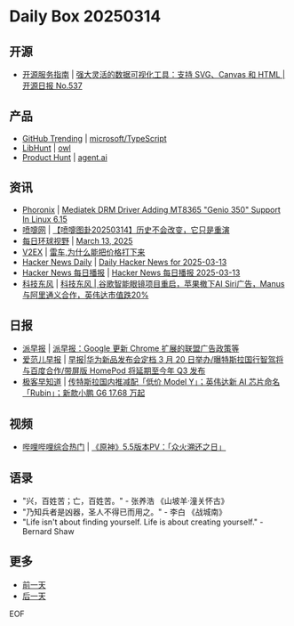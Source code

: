 # Daily Box 20250314

## 开源
- [开源服务指南](https://osguider.com/blog/) | [强大灵活的数据可视化工具：支持 SVG、Canvas 和 HTML | 开源日报 No.537](https://osguider.com/blog/post/daily/daily-537/)

## 产品
- [GitHub Trending](https://github.com/trending?since=daily) | [microsoft/TypeScript](https://github.com/microsoft/TypeScript)
- [LibHunt](https://www.libhunt.com/) | [owl](https://www.libhunt.com/r/owl)
- [Product Hunt](https://www.producthunt.com) | [agent.ai](https://www.producthunt.com/posts/agent-ai-3)

## 资讯
- [Phoronix](https://www.phoronix.com/) | [Mediatek DRM Driver Adding MT8365 "Genio 350" Support In Linux 6.15](https://www.phoronix.com/news/Mediatek-MT8365-DRM-Linux-6.15)
- [喷嚏网](http://www.dapenti.com/blog/blog.asp?subjectid=70&name=xilei) | [【喷嚏图卦20250314】历史不会改变，它只是重演](http://www.dapenti.com/blog/more.asp?name=xilei&id=184797)
- [每日环球视野](https://idai.ly/) | [March 13, 2025](http://m.idai.ly/se/a193iG?1741795200)
- [V2EX](https://www.v2ex.com/) | [雷车,为什么能把价格打下来](https://www.v2ex.com/t/1118459)
- [Hacker News Daily](https://www.daemonology.net/hn-daily/) | [Daily Hacker News for 2025-03-13](https://www.daemonology.net/hn-daily/2025-03-13.html)
- [Hacker News 每日播报](https://hacker-news.agi.li/) | [Hacker News 每日播报 2025-03-13](https://hacker-news.agi.li/post/2025-03-13)
- [科技东风](https://m.smzdm.com/tag/tn0400v/) | [科技东风 | 谷歌智能眼镜项目重启，苹果撤下AI Siri广告，Manus与阿里通义合作，英伟达市值跌20%](https://post.m.smzdm.com/p/amv69elk/)

## 日报
- [派早报](https://sspai.com/tag/%E6%B4%BE%E6%97%A9%E6%8A%A5) | [派早报：Google 更新 Chrome 扩展的联盟广告政策等](https://sspai.com/post/97324)
- [爱范儿早报](https://www.ifanr.com/category/ifanrnews) | [早报|华为新品发布会定档 3 月 20 日举办/曝特斯拉国行智驾将与百度合作/带屏版 HomePod 将延期至今年 Q3 发布](https://www.ifanr.com/1617497)
- [极客早知道](https://www.geekpark.net/column/74) | [传特斯拉国内推减配「低价 Model Y」；英伟达新 AI 芯片命名「Rubin」；新款小鹏 G6 17.68 万起](https://www.geekpark.net/news/346932)

## 视频
- [哔哩哔哩综合热门](https://www.bilibili.com/v/popular/all/) | [《原神》5.5版本PV：「众火溯还之日」](https://b23.tv/BV11UQgYrE7N)

## 语录
- "兴，百姓苦；亡，百姓苦。" - 张养浩 《山坡羊·潼关怀古》
- "乃知兵者是凶器，圣人不得已而用之。" - 李白 《战城南》
- "Life isn't about finding yourself. Life is about creating yourself." - Bernard Shaw

## 更多
- [前一天](daily-box-20250313.md)
- [后一天](daily-box-20250315.md)

EOF
